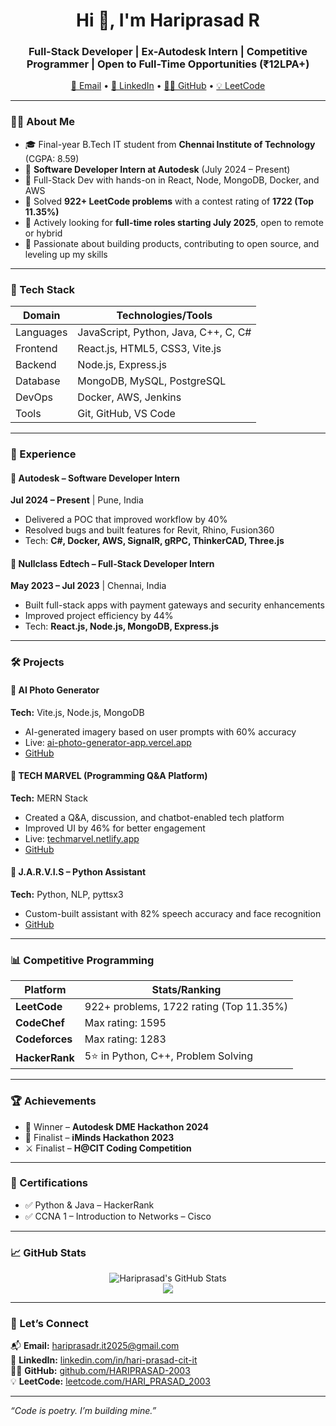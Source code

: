 <h1 align="center">Hi 👋, I'm Hariprasad R</h1>
<h3 align="center">Full-Stack Developer | Ex-Autodesk Intern | Competitive Programmer | Open to Full-Time Opportunities (₹12LPA+)</h3>

<p align="center">
  <a href="mailto:hariprasadr.it2025@gmail.com">📧 Email</a> •
  <a href="https://www.linkedin.com/in/hari-prasad-cit-it">💼 LinkedIn</a> •
  <a href="https://github.com/HARIPRASAD-2003">🧑‍💻 GitHub</a> •
  <a href="https://leetcode.com/HARI_PRASAD_2003">💡 LeetCode</a>
</p>

---

### 🧑‍🎓 About Me

- 🎓 Final-year B.Tech IT student from **Chennai Institute of Technology** (CGPA: 8.59)
- 💼 **Software Developer Intern at Autodesk** (July 2024 – Present)
- 🌟 Full-Stack Dev with hands-on in React, Node, MongoDB, Docker, and AWS
- 🧠 Solved **922+ LeetCode problems** with a contest rating of **1722 (Top 11.35%)**
- 🎯 Actively looking for **full-time roles starting July 2025**, open to remote or hybrid
- 🧪 Passionate about building products, contributing to open source, and leveling up my skills

---

### 🚀 Tech Stack

| Domain        | Technologies/Tools |
|---------------|--------------------|
| Languages     | JavaScript, Python, Java, C++, C, C# |
| Frontend      | React.js, HTML5, CSS3, Vite.js |
| Backend       | Node.js, Express.js |
| Database      | MongoDB, MySQL, PostgreSQL |
| DevOps        | Docker, AWS, Jenkins |
| Tools         | Git, GitHub, VS Code |

---

### 💼 Experience

#### 🔹 Autodesk – Software Developer Intern  
**Jul 2024 – Present** | Pune, India  
- Delivered a POC that improved workflow by 40%  
- Resolved bugs and built features for Revit, Rhino, Fusion360  
- Tech: **C#, Docker, AWS, SignalR, gRPC, ThinkerCAD, Three.js**

#### 🔹 Nullclass Edtech – Full-Stack Developer Intern  
**May 2023 – Jul 2023** | Chennai, India  
- Built full-stack apps with payment gateways and security enhancements  
- Improved project efficiency by 44%  
- Tech: **React.js, Node.js, MongoDB, Express.js**

---

### 🛠️ Projects

#### 🔹 AI Photo Generator  
**Tech:** Vite.js, Node.js, MongoDB  
- AI-generated imagery based on user prompts with 60% accuracy  
- Live: [ai-photo-generator-app.vercel.app](https://ai-photo-generator-app.vercel.app/)  
- [GitHub](https://github.com/HARIPRASAD-2003/ai_photo_generator)

#### 🔹 TECH MARVEL (Programming Q&A Platform)  
**Tech:** MERN Stack  
- Created a Q&A, discussion, and chatbot-enabled tech platform  
- Improved UI by 46% for better engagement  
- Live: [techmarvel.netlify.app](https://techmarvel.netlify.app/)  
- [GitHub](https://github.com/HARIPRASAD-2003/StackOverFlow-Free-Client)

#### 🔹 J.A.R.V.I.S – Python Assistant  
**Tech:** Python, NLP, pyttsx3  
- Custom-built assistant with 82% speech accuracy and face recognition  
- [GitHub](https://github.com/HARIPRASAD-2003/Jarvis)

---

### 📊 Competitive Programming

| Platform       | Stats/Ranking |
|----------------|---------------|
| **LeetCode**   | 922+ problems, 1722 rating (Top 11.35%) |
| **CodeChef**   | Max rating: 1595 |
| **Codeforces** | Max rating: 1283 |
| **HackerRank** | 5⭐ in Python, C++, Problem Solving |

---

### 🏆 Achievements

- 🥇 Winner – **Autodesk DME Hackathon 2024**
- 🏅 Finalist – **iMinds Hackathon 2023**
- ⚔️ Finalist – **H@CIT Coding Competition**

---

### 📜 Certifications

- ✅ Python & Java – HackerRank
- ✅ CCNA 1 – Introduction to Networks – Cisco

---

### 📈 GitHub Stats

<p align="center">
  <img src="https://github-readme-stats.vercel.app/api?username=HARIPRASAD-2003&show_icons=true&theme=radical" alt="Hariprasad's GitHub Stats" />
  <br/>
  <img src="https://github-readme-streak-stats.herokuapp.com?user=HARIPRASAD-2003&theme=radical&hide_border=true" />
</p>

---

### 🧩 Let’s Connect

📬 **Email:** hariprasadr.it2025@gmail.com  
🔗 **LinkedIn:** [linkedin.com/in/hari-prasad-cit-it](https://www.linkedin.com/in/hari-prasad-cit-it)  
👨‍💻 **GitHub:** [github.com/HARIPRASAD-2003](https://github.com/HARIPRASAD-2003)  
💡 **LeetCode:** [leetcode.com/HARI_PRASAD_2003](https://leetcode.com/HARI_PRASAD_2003)

---

_“Code is poetry. I’m building mine.”_

